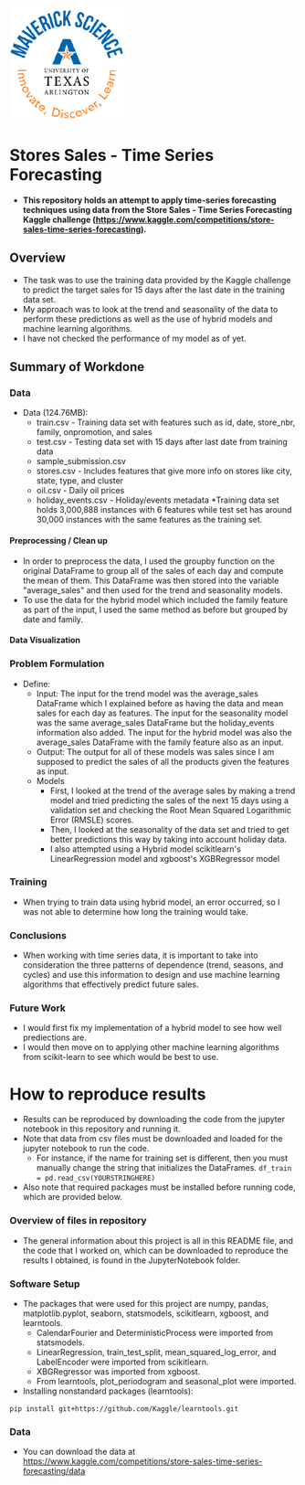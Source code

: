 ![](UTA-DataScience-Logo.png)
# Stores Sales - Time Series Forecasting

* **This repository holds an attempt to apply time-series forecasting techniques using data from
the Store Sales - Time Series Forecasting Kaggle challenge (https://www.kaggle.com/competitions/store-sales-time-series-forecasting).**

## Overview

* The task was to use the training data provided by the Kaggle challenge to predict the target sales for 15 days after the last date in the training data set.
* My approach was to look at the trend and seasonality of the data to perform these predictions as well as the use of hybrid models and machine learning algorithms.
* I have not checked the performance of my model as of yet.

## Summary of Workdone

### Data

* Data (124.76MB):
  * train.csv - Training data set with features such as id, date, store_nbr, family, onpromotion, and sales
  * test.csv - Testing data set with 15 days after last date from training data
  * sample_submission.csv
  * stores.csv - Includes features that give more info on stores like city, state, type, and cluster
  * oil.csv - Daily oil prices
  * holiday_events.csv - Holiday/events metadata
*Training data set holds 3,000,888 instances with 6 features while test set has around 30,000 instances with the same features as the training set.

#### Preprocessing / Clean up

* In order to preprocess the data, I used the groupby function on the original DataFrame to group all of the sales of each day and compute the mean of them. This DataFrame was then stored into the variable "average_sales" and then used for the trend and seasonality models.
* To use the data for the hybrid model which included the family feature as part of the input, I used the same method as before but grouped by date and family.

#### Data Visualization

### Problem Formulation

* Define:
  * Input: The input for the trend model was the average_sales DataFrame which I explained before as having the data and mean sales for each day as features. The input for the seasonality model was the same average_sales DataFrame but the holiday_events information also added. The input for the hybrid model was also the average_sales DataFrame with the family feature also as an input.
  * Output: The output for all of these models was sales since I am supposed to predict the sales of all the products given the features as input.
  * Models
    * First, I looked at the trend of the average sales by making a trend model and tried predicting the sales of the next 15 days using a validation set and checking the Root Mean Squared Logarithmic Error (RMSLE) scores.
    * Then, I looked at the seasonality of the data set and tried to get better predictions this way by taking into account holiday data.
    * I also attempted using a Hybrid model scikitlearn's LinearRegression model and xgboost's XGBRegressor model

### Training

* When trying to train data using hybrid model, an error occurred, so I was not able to determine how long the training would take.

### Conclusions

* When working with time series data, it is important to take into consideration the three patterns of dependence (trend, seasons, and cycles) and use this information to design and use machine learning algorithms that effectively predict future sales.

### Future Work

* I would first fix my implementation of a hybrid model to see how well prediections are.
* I would then move on to applying other machine learning algorithms from scikit-learn to see which would be best to use.

# How to reproduce results

* Results can be reproduced by downloading the code from the jupyter notebook in this repository and running it. 
* Note that data from csv files must be downloaded and loaded for the jupyter notebook to run the code.
   * For instance, if the name for training set is different, then you must manually change the string that initializes the DataFrames.
``` df_train = pd.read_csv(YOURSTRINGHERE) ```
* Also note that required packages must be installed before running code, which are provided below.

### Overview of files in repository

* The general information about this project is all in this README file, and the code that I worked on, which can be downloaded to reproduce the results I obtained, is found in the JupyterNotebook folder. 

### Software Setup
* The packages that were used for this project are numpy, pandas, matplotlib.pyplot, seaborn, statsmodels, scikitlearn, xgboost, and learntools.
  * CalendarFourier and DeterministicProcess were imported from statsmodels.
  * LinearRegression, train_test_split, mean_squared_log_error, and LabelEncoder were imported from scikitlearn.
  * XBGRegressor was imported from xgboost.
  * From learntools, plot_periodogram and seasonal_plot were imported. 
* Installing nonstandard packages (learntools):
``` 
pip install git+https://github.com/Kaggle/learntools.git 
```

### Data

* You can download the data at https://www.kaggle.com/competitions/store-sales-time-series-forecasting/data
